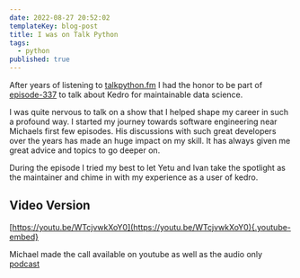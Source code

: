 ```yaml
---
date: 2022-08-27 20:52:02
templateKey: blog-post
title: I was on Talk Python
tags:
  - python
published: true
---
```


After years of listening to [talkpython.fm](https://talkpython.fm/) I had the
honor to be part of
[episode-337](https://talkpython.fm/episodes/show/337/kedro-for-maintainable-data-science)
to talk about Kedro for maintainable data science.

I was quite nervous to talk on a show that I helped shape my career in such a
profound way. I started my journey towards software engineering near Michaels
first few episodes. His discussions with such great developers over the years
has made an huge impact on my skill. It has always given me great advice and
topics to go deeper on.

During the episode I tried my best to let Yetu and Ivan take the spotlight as
the maintainer and chime in with my experience as a user of kedro.

## Video Version

[https://youtu.be/WTcjvwkXoY0](https://youtu.be/WTcjvwkXoY0){.youtube-embed}

Michael made the call available on youtube as well as the audio only
[podcast](https://talkpython.fm/episodes/show/337/kedro-for-maintainable-data-science)

